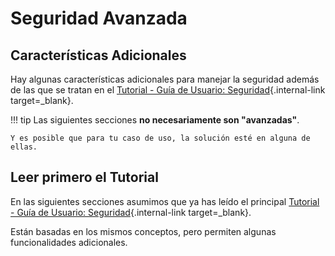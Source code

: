 # Seguridad Avanzada

## Características Adicionales

Hay algunas características adicionales para manejar la seguridad además de las que se tratan en el [Tutorial - Guía de Usuario: Seguridad](../../tutorial/security/){.internal-link target=_blank}.

!!! tip
    Las siguientes secciones **no necesariamente son "avanzadas"**.

    Y es posible que para tu caso de uso, la solución esté en alguna de ellas.


## Leer primero el Tutorial

En las siguientes secciones asumimos que ya has leído el principal [Tutorial - Guía de Usuario: Seguridad](../../tutorial/security/){.internal-link target=_blank}.

Están basadas en los mismos conceptos, pero permiten algunas funcionalidades adicionales.
